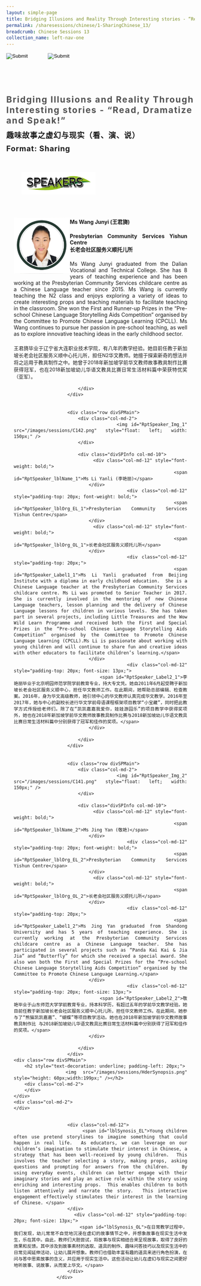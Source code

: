 ```yaml
---
layout: simple-page
title: Bridging Illusions and Reality Through Interesting stories - “Read, Dramatize and Speak!”
permalink: /sharesessions/chinese/1-SharingChinese_13/
breadcrumb: Chinese Sessions 13
collection_name: left-nav-one
---
```




<input type="image" name="btnBack" id="btnBack" onclick="goBack()" src="/images/btnBack.png" style="height:70px;">
<input type="image" name="btnRegister" id="btnRegister" src="/images/btnClosed.png"
    style="height:70px;padding-left: 50px;" />

<link href="/misc/bootstrap.min.css" rel="stylesheet" />
<link href="/misc/Site.css" rel="stylesheet" />
<style>
    .divSPMain {
        padding: 20px;
        padding-top: 20px;
        text-align: justify;
        border-radius: 20px;
    }
    .divSPInfo {
        padding-top: 1px;
    }
</style>
<script>
        function goBack() {
          window.history.back();
        }
        </script>
        
<div id="PanelSess">
    <div class="col-md-12" style="padding-top: 40px;">
        <b>
            <span id="lblTitle_EL" style="font-weight: bold; font-size: 23px; letter-spacing: 2px; color: #525252">
                Bridging Illusions and Reality Through Interesting stories - “Read, Dramatize and Speak!”</span></b>
    </div>
    <div class="col-md-12" style="padding-top: 10px;">
        <span id="lblTitle_OL" style="font-weight: bold; font-size: 20px; letter-spacing: 1px;">
        趣味故事之虚幻与现实（看、演、说）</span>
    </div>
    <div class="col-md-12" style="padding-top: 10px;">
        <span id="tblFormat" style="font-weight: bold; font-size: 20px; letter-spacing: 1px;"><b>Format:</b>
            Sharing</span>
    </div>
    <div class="row divSPMain">
        <h2 style="text-decoration: underline; padding-left: 20px;">
            <img src="/images/sessions/HDerSpeakers.png" style="height: 60px;width:199px;" /></h2>
        <div class="col-md-2">
        </div>
    </div>
<div class="row divSPMain">
                            <div class="col-md-2">
                                <img id="RptSpeaker_Img_0" src="/images/sessions/C143.png" style="float: left; width: 150px;" />
                            </div>
                            <div class="divSPInfo col-md-10">
                                <div class="col-md-12" style="font-weight: bold;">
                                    <span id="RptSpeaker_lblName_0">Ms Wang Junyi (王君旖)</span>
                                </div>
                                <div class="col-md-12" style="padding-top: 20px; font-weight: bold;">
                                    <span id="RptSpeaker_lblOrg_EL_0">Presbyterian Community Services Yishun Centre</span>
                                </div>
                                <div class="col-md-12" style="font-weight: bold;">
                                    <span id="RptSpeaker_lblOrg_OL_0">长老会社区服务义顺托儿所</span>
                                </div>
                                <div class="col-md-12" style="padding-top: 20px;">
                                    <span id="RptSpeaker_Label1_0">Ms Wang Junyi graduated from the Dalian Vocational and Technical College. She has 8 years of teaching experience and has been working at the Presbyterian Community Services childcare centre as a Chinese Language teacher since 2015. Ms Wang is currently teaching the N2 class and enjoys exploring a variety of ideas to create interesting props and teaching materials to facilitate teaching in the classroom. She won the First and Runner-up Prizes in the “Pre-school Chinese Language Storytelling Aids Competition” organised by the Committee to Promote Chinese Language Learning (CPCLL). Ms Wang continues to pursue her passion in pre-school teaching, as well as to explore innovative teaching ideas in the early childhood sector.</span>
                                </div>
                                <div class="col-md-12" style="padding-top: 20px; font-size: 13px;">
                                    <span id="RptSpeaker_Label2_0">王君旖毕业于辽宁省大连职业技术学院，有八年的教学经验。她目前任教于新加坡长老会社区服务义顺中心托儿所，担任N2华文教师。她擅于探索新奇的想法并将之运用于教具制作之中。她曾于2018年新加坡学前华文教师故事教具制作比赛获得冠军，也在2018新加坡幼儿华语文教具比赛日常生活材料篇中荣获特优奖（亚军）。</span>
                                </div>

                            </div>
                        </div>

                    
                        <div class="row divSPMain">
                            <div class="col-md-2">
                                <img id="RptSpeaker_Img_1" src="/images/sessions/C142.png" style="float: left; width: 150px;" />
                            </div>

                            <div class="divSPInfo col-md-10">
                                <div class="col-md-12" style="font-weight: bold;">
                                    <span id="RptSpeaker_lblName_1">Ms Li Yanli (李艳丽)</span>
                                </div>
                                <div class="col-md-12" style="padding-top: 20px; font-weight: bold;">
                                    <span id="RptSpeaker_lblOrg_EL_1">Presbyterian Community Services Yishun Centre</span>
                                </div>
                                <div class="col-md-12" style="font-weight: bold;">
                                    <span id="RptSpeaker_lblOrg_OL_1">长老会社区服务义顺托儿所</span>
                                </div>
                                <div class="col-md-12" style="padding-top: 20px;">
                                    <span id="RptSpeaker_Label1_1">Ms Li Yanli graduated from Beijing Institute with a diploma in early childhood education.  She is a  Chinese Language teacher at the Presbyterian Community Services childcare centre. Ms Li was promoted to Senior Teacher in 2017. She is currently involved in the mentoring of new Chinese Language teachers, lesson planning and the delivery of Chinese Language lessons for children in various levels. She has taken part in several projects, including Little Treasures and the Wow Wild Learn Programme and received both the First and Special Prizes in the “Pre-school Chinese Language Storytelling Aids Competition” organised by the Committee to Promote Chinese Language Learning (CPCLL).Ms Li is passionate about working with young children and will continue to share fun and creative ideas with other educators to facilitate children’s learning.</span>
                                </div>
                                <div class="col-md-12" style="padding-top: 20px; font-size: 13px;">
                                    <span id="RptSpeaker_Label2_1">李艳丽毕业于北京明园师范学院学前教育专业，持大专文凭。她自2011年6月起受聘于新加坡长老会社区服务义顺中心，担任华文教师工作。在此期间，她帮助总部编辑、检查教案。2016年，身为华文高级教师，她引领中心的华文教师认真完成华文教学。2016年至2017年，她与中心的副校长进行华文学前母语课程框架项目教学“小宝藏”，同时把此教学方式传授给老师们。除了在“凯凯嘉嘉我爱你，娃娃游园乐”的项目教学中获得奖项外，她也在2018年新加坡学前华文教师故事教具制作比赛与2018新加坡幼儿华语文教具比赛日常生活材料篇中分别获得了冠军和佳作的奖项。</span>
                                </div>

                            </div>
                        </div>

                    
                        <div class="row divSPMain">
                            <div class="col-md-2">
                                <img id="RptSpeaker_Img_2" src="/images/sessions/C141.png" style="float: left; width: 150px;" />
                            </div>

                            <div class="divSPInfo col-md-10">
                                <div class="col-md-12" style="font-weight: bold;">
                                    <span id="RptSpeaker_lblName_2">Ms Jing Yan (敬艳)</span>
                                </div>
                                <div class="col-md-12" style="padding-top: 20px; font-weight: bold;">
                                    <span id="RptSpeaker_lblOrg_EL_2">Presbyterian Community Services Yishun Centre</span>
                                </div>
                                <div class="col-md-12" style="font-weight: bold;">
                                    <span id="RptSpeaker_lblOrg_OL_2">长老会社区服务义顺托儿所</span>
                                </div>
                                <div class="col-md-12" style="padding-top: 20px;">
                                    <span id="RptSpeaker_Label1_2">Ms Jing Yan graduated from Shandong University and has 5 years of teaching experience. She is currently working at the Presbyterian Community Services childcare centre as a Chinese Language teacher. She has participated in several projects such as “Panda Kai Kai & Jia Jia” and “Butterfly” for which she received a special award. She also won both the First and Special Prizes for the “Pre-school Chinese Language Storytelling Aids Competition” organised by the Committee to Promote Chinese Language Learning.</span>
                                </div>
                                <div class="col-md-12" style="padding-top: 20px; font-size: 13px;">
                                    <span id="RptSpeaker_Label2_2">敬艳毕业于山东师范大学学前教育专业，持本科学历，有超过五年的学前华文教学经验。她目前任教于新加坡长老会社区服务义顺中心托儿所，担任华文教师工作。在此期间，她参与了“熊猫凯凯嘉嘉”、“蝴蝶”等项目教学活动。她也在2018年新加坡学前华文教师故事教具制作比 与2018新加坡幼儿华语文教具比赛日常生活材料篇中分别获得了冠军和佳作的奖项。</span>
                                </div>

                            </div>
                        </div>
    <div class="row divSPMain">
        <h2 style="text-decoration: underline; padding-left: 20px;">
            <img src="/images/sessions/HderSynopsis.png" style="height: 60px;width:199px;" /></h2>
        <div class="col-md-2">
        </div>
    </div>
    <div class="col-md-2">
    </div>
   <div class="divSPInfo col-md-10">

                        <div class="col-md-12">
                            <span id="lblSynosis_EL">Young children often use pretend storylines to imagine something that could happen in real life.  As educators, we can leverage on our children’s imagination to stimulate their interest in Chinese, a strategy that has been well-received by young children.  This involves the teacher selecting a story, making props, asking questions and prompting for answers from the children.   By using everyday events, children can better engage with their imaginary stories and play an active role within the story using enriching and interesting props.  This enables children to both listen attentively and narrate the story.  This interactive engagement effectively stimulates their interest in the learning of Chinese. </span>
                        </div>
                        <div class="col-md-12" style="padding-top: 20px; font-size: 13px;">
                            <span id="lblSynosis_OL">在日常教学过程中，我们发现，幼儿常常不自觉地沉浸在虚幻的故事情节之中，并想象故事在现实生活中发生，乐在其中。由此，教师们大胆尝试，将故事与现实相结合来呈现故事，取得了良好的效果和反馈。其中涉及到故事素材的选取、道具的制作、趣味问答技巧以及现实生活中的日常见闻延伸活动，让幼儿展开想象。教师们也借助丰富有趣的道具来进行角色扮演，在问与答中思索故事的含义，并应用于现实生活中。这些活动让幼儿在虚幻与现实之间更好地听故事、说故事，从而爱上华文。</span>
                        </div>
                    </div>

</div>
